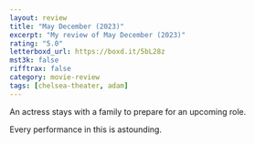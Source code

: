 ```yaml
---
layout: review
title: "May December (2023)"
excerpt: "My review of May December (2023)"
rating: "5.0"
letterboxd_url: https://boxd.it/5bL28z
mst3k: false
rifftrax: false
category: movie-review
tags: [chelsea-theater, adam]
---
```


An actress stays with a family to prepare for an upcoming role.

Every performance in this is astounding.
